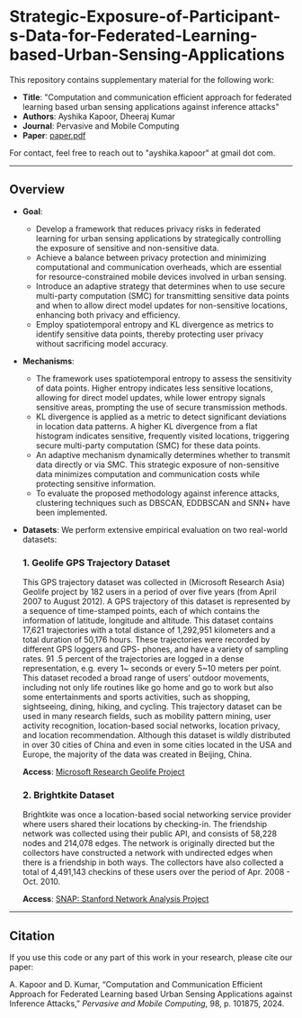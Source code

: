 # Strategic-Exposure-of-Participant-s-Data-for-Federated-Learning-based-Urban-Sensing-Applications
This repository contains supplementary material for the following work:
- **Title**: "Computation and communication efficient approach for federated learning based urban sensing applications against inference attacks"
- **Authors**: Ayshika Kapoor, Dheeraj Kumar
- **Journal**: Pervasive and Mobile Computing
- **Paper**: [paper.pdf](https://github.com/ayshikakap31/Strategic-Exposure-of-Participant-s-Data-for-Federated-Learning-based-Urban-Sensing-Applications/blob/b52d6373ac5a6715f19ecad4f7de4c370545b62f/Paper.pdf)

For contact, feel free to reach out to "ayshika.kapoor" at gmail dot com.

---

## Overview
- **Goal**:
  - Develop a framework that reduces privacy risks in federated learning for urban sensing applications by strategically controlling the exposure of sensitive and non-sensitive data.
  - Achieve a balance between privacy protection and minimizing computational and communication overheads, which are essential for resource-constrained mobile devices involved in urban sensing.
  - Introduce an adaptive strategy that determines when to use secure multi-party computation (SMC) for transmitting sensitive data points and when to allow direct model updates for non-sensitive locations, enhancing both privacy and efficiency.
  - Employ spatiotemporal entropy and KL divergence as metrics to identify sensitive data points, thereby protecting user privacy without sacrificing model accuracy.
- **Mechanisms**:
  - The framework uses spatiotemporal entropy to assess the sensitivity of data points. Higher entropy indicates less sensitive locations, allowing for direct model updates, while lower entropy signals sensitive areas, prompting the use of secure transmission methods.
  - KL divergence is applied as a metric to detect significant deviations in location data patterns. A higher KL divergence from a flat histogram indicates sensitive, frequently visited locations, triggering secure multi-party computation (SMC) for these data points.
  - An adaptive mechanism dynamically determines whether to transmit data directly or via SMC. This strategic exposure of non-sensitive data minimizes computation and communication costs while protecting sensitive information.
  - To evaluate the proposed methodology against inference attacks, clustering techniques such as DBSCAN, EDDBSCAN and SNN+ have been implemented.
- **Datasets**:
  We perform extensive empirical evaluation on two real-world datasets:
  ### 1. Geolife GPS Trajectory Dataset
  This GPS trajectory dataset was collected in (Microsoft Research Asia) Geolife project by 182 users in a period of over five years (from April 2007 to August 2012). A GPS trajectory of this dataset is represented by a sequence of time-stamped points, each of which contains the information of latitude, longitude and altitude. This dataset contains 17,621 trajectories with a total distance of 1,292,951 kilometers and a total duration of 50,176 hours. These trajectories were recorded by different GPS loggers and GPS- phones, and have a variety of sampling rates. 91 .5 percent of the trajectories are logged in a dense representation, e.g. every 1~ seconds or every 5~10 meters per point.
  This dataset recoded a broad range of users’ outdoor movements, including not only life routines like go home and go to work but also some entertainments and sports activities, such as shopping, sightseeing, dining, hiking, and cycling. This trajectory dataset can be used in many research fields, such as mobility pattern mining, user activity recognition, location-based social networks, location privacy, and location recommendation.
  Although this dataset is wildly distributed in over 30 cities of China and even in some cities located in the USA and Europe, the majority of the data was created in Beijing, China.
  
  **Access**: [Microsoft Research Geolife Project](https://www.microsoft.com/en-us/research/project/geolife-building-social-networks-using-human-location-history/)
  ### 2. Brightkite Dataset
  Brightkite was once a location-based social networking service provider where users shared their locations by checking-in. The friendship network was collected using their public API, and consists of 58,228 nodes and 214,078 edges. The network is originally directed but the collectors have constructed a network with undirected edges when there is a friendship in both ways. The collectors have also collected a total of 4,491,143 checkins of these users over the period of Apr. 2008 - Oct. 2010.
  
  **Access**: [SNAP: Stanford Network Analysis Project](https://snap.stanford.edu/data/loc-brightkite.html)
---

## Citation

If you use this code or any part of this work in your research, please cite our paper:

A. Kapoor and D. Kumar, “Computation and Communication Efficient Approach for Federated Learning based Urban Sensing Applications against Inference Attacks,” _Pervasive and Mobile Computing_, 98, p. 101875, 2024.
